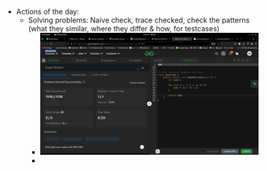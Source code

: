 - Actions of the day:
	- Solving problems: Naive check, trace checked, check the patterns (what they similar, where they differ & how, for testcases)
		- ![image.png](../assets/image_1740617627559_0.png)
		-